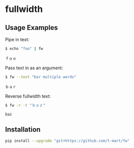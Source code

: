 # fullwidth

## Usage Examples

Pipe in text:
```bash
$ echo "foo" | fw
```
```
ｆｏｏ
```

Pass text in as an argument:
```bash
$ fw --text "bar multiple words"
```
```
ｂａｒ
```

Reverse fullwidth text:
```bash
$ fw -r -t "ｂａｚ"
```
```
baz
```

## Installation
```bash
pip install --upgrade "git+https://github.com/t-mart/fw"
```
